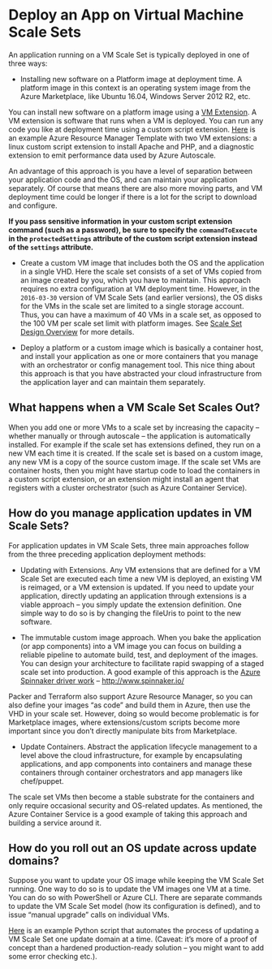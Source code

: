 <properties
	pageTitle="Deploy an App on Virtual Machine Scale Sets| Microsoft Azure"
	description="Deploy an app on Virtual Machine Scale Sets"
	services="virtual-machine-scale-sets"
	documentationCenter=""
	authors="gbowerman"
	manager="timlt"
	editor=""
	tags="azure-resource-manager"/>

<tags
	ms.service="virtual-machine-scale-sets"
	ms.workload="na"
	ms.tgt_pltfrm="na"
	ms.devlang="na"
	ms.topic="article"
	ms.date="08/26/2016"
	ms.author="guybo"/>

# Deploy an App on Virtual Machine Scale Sets

An application running on a VM Scale Set is typically deployed in one of three ways:

- Installing new software on a Platform image at deployment time. A platform image in this context is an operating system image from the Azure Marketplace, like Ubuntu 16.04, Windows Server 2012 R2, etc.

You can install new software on a platform image using a [VM Extension](../virtual-machines/virtual-machines-windows-extensions-features.md). A VM extension is software that runs when a VM is deployed. You can run any code you like at deployment time using a custom script extension. [Here](https://github.com/Azure/azure-quickstart-templates/tree/master/201-vmss-lapstack-autoscale) is an example Azure Resource Manager Template with two VM extensions: a linux custom script extension to install Apache and PHP, and a diagnostic extension to emit performance data used by Azure Autoscale.

An advantage of this approach is you have a level of separation between your application code and the OS, and can maintain your application separately. Of course that means there are also more moving parts, and VM deployment time could be longer if there is a lot for the script to download and configure.

**If you pass sensitive information in your custom script extension command (such as a password), be sure to specify the `commandToExecute` in the `protectedSettings` attribute of the custom script extension instead of the `settings` attribute.**

- Create a custom VM image that includes both the OS and the application in a single VHD. Here the scale set consists of a set of VMs copied from an image created by you, which you have to maintain. This approach requires no extra configuration at VM deployment time. However, in the `2016-03-30` version of VM Scale Sets (and earlier versions), the OS disks for the VMs in the scale set are limited to a single storage account. Thus, you can have a maximum of 40 VMs in a scale set, as opposed to the 100 VM per scale set limit with platform images. See [Scale Set Design Overview](./virtual-machine-scale-sets-design-overview.md) for more details.

- Deploy a platform or a custom image which is basically a container host, and install your application as one or more containers that you manage with an orchestrator or config management tool. This nice thing about this approach is that you have abstracted your cloud infrastructure from the application layer and can maintain them separately.

## What happens when a VM Scale Set Scales Out?

When you add one or more VMs to a scale set by increasing the capacity – whether manually or through autoscale – the application is automatically installed. For example if the scale set has extensions defined, they run on a new VM each time it is created. If the scale set is based on a custom image, any new VM is a copy of the source custom image. If the scale set VMs are container hosts, then you might have startup code to load the containers in a custom script extension, or an extension might install an agent that registers with a cluster orchestrator (such as Azure Container Service).

## How do you manage application updates in VM Scale Sets?

For application updates in VM Scale Sets, three main approaches follow from the three preceding application deployment methods:

* Updating with Extensions. Any VM extensions that are defined for a VM Scale Set are executed each time a new VM is deployed, an existing VM is reimaged, or a VM extension is updated. If you need to update your application, directly updating an application through extensions is a viable approach – you simply update the extension definition. One simple way to do so is by changing the fileUris to point to the new software.

* The immutable custom image approach. When you bake the application (or app components) into a VM image you can focus on building a reliable pipeline to automate build, test, and deployment of the images. You can design your architecture to facilitate rapid swapping of a staged scale set into production. A good example of this approach is the [Azure Spinnaker driver work](https://github.com/spinnaker/deck/tree/master/app/scripts/modules/azure) – http://www.spinnaker.io/

Packer and Terraform also support Azure Resource Manager, so you can also define your images “as code” and build them in Azure, then use the VHD in your scale set. However, doing so would become problematic is for Marketplace images, where extensions/custom scripts become more important since you don’t directly manipulate bits from Marketplace.

* Update Containers. Abstract the application lifecycle management to a level above the cloud infrastructure, for example by encapsulating applications, and app components into containers and manage these containers through container orchestrators and app managers like chef/puppet.

The scale set VMs then become a stable substrate for the containers and only require occasional security and OS-related updates. As mentioned, the Azure Container Service is a good example of taking this approach and building a service around it.

## How do you roll out an OS update across update domains?

Suppose you want to update your OS image while keeping the VM Scale Set running. One way to do so is to update the VM images one VM at a time. You can do so with PowerShell or Azure CLI. There are separate commands to update the VM Scale Set model (how its configuration is defined), and to issue “manual upgrade” calls on individual VMs.

[Here](https://github.com/gbowerman/vmsstools) is an example Python script that automates the process of updating a VM Scale Set one update domain at a time. (Caveat: it’s more of a proof of concept than a hardened production-ready solution – you might want to add some error checking etc.).
